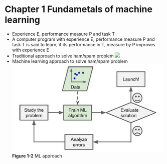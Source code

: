 # Chapter 1 Fundametals of machine learning
* Experience E, performance measure P and task T
* A computer program with experience E, performance measure P and task T is said to learn, if its performance in T, measure by P improves with experience E
* Traditional approach to solve ham/spam problem
![](/images/traditional.PNG)
* Machine learning approach to solve ham/spam problem
![](https://github.com/shreya1sharma/MOOC-Exercises/blob/master/Hands%20on%20ML%20and%20DL%20in%20python/Notes/images/ML.PNG)
**Figure 1-2** ML approach
